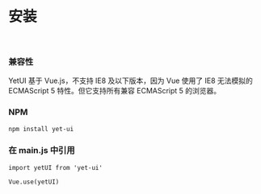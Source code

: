 # 安装

<br/>

### 兼容性
YetUI 基于 Vue.js，不支持 IE8 及以下版本，因为 Vue 使用了 IE8 无法模拟的 ECMAScript 5 特性。但它支持所有兼容 ECMAScript 5 的浏览器。

### NPM
```
npm install yet-ui
```

### 在 main.js 中引用
```
import yetUI from 'yet-ui'

Vue.use(yetUI)
```
